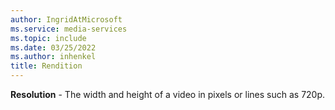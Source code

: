 ```yaml
---
author: IngridAtMicrosoft
ms.service: media-services
ms.topic: include
ms.date: 03/25/2022
ms.author: inhenkel
title: Rendition
---
```


**Resolution** - The width and height of a video in pixels or lines such as 720p.
